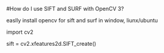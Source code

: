 #How do I use SIFT and SURF with OpenCV 3?


easlly install opencv for sift and surf in window, liunx/ubuntu


import cv2

sift = cv2.xfeatures2d.SIFT_create()

